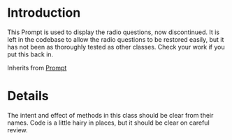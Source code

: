 # Introduction #

This Prompt is used to display the radio questions, now discontinued. It is left in the codebase to allow the radio questions to be restored easily, but it has not been as thoroughly tested as other classes. Check your work if you put this back in.

Inherits from [Prompt](Prompt.md)

# Details #
The intent and effect of methods in this class should be clear from their names. Code is a little hairy in places, but it should be clear on careful review.